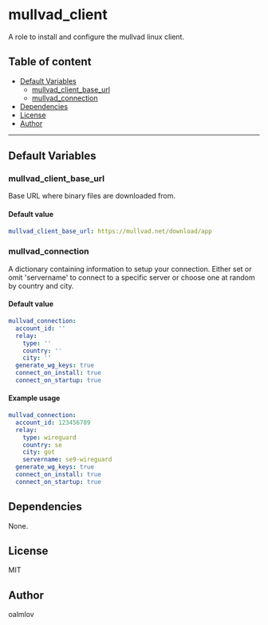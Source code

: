 # mullvad_client

A role to install and configure the mullvad linux client.

## Table of content

* [Default Variables](#default-variables)
  * [mullvad_client_base_url](#mullvad_client_base_url)
  * [mullvad_connection](#mullvad_connection)
* [Dependencies](#dependencies)
* [License](#license)
* [Author](#author)

---

## Default Variables

### mullvad_client_base_url

Base URL where binary files are downloaded from.

#### Default value

```YAML
mullvad_client_base_url: https://mullvad.net/download/app
```

### mullvad_connection

A dictionary containing information to setup your connection. Either set or omit 'servername' to connect to a specific server or choose one at random by country and city.

#### Default value

```YAML
mullvad_connection:
  account_id: ''
  relay:
    type: ''
    country: ''
    city: ''
  generate_wg_keys: true
  connect_on_install: true
  connect_on_startup: true
```

#### Example usage

```YAML
mullvad_connection:
  account_id: 123456789
  relay:
    type: wireguard
    country: se
    city: got
    servername: se9-wireguard
  generate_wg_keys: true
  connect_on_install: true
  connect_on_startup: true
```

## Dependencies

None.

## License

MIT

## Author

oalmlov
